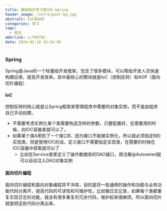 ```yaml
---
title: 基础知识学习笔记6-Spring
header_image: /intro/post-bg.jpg
abstract: IoC和AOP
categories: 学习
tags:
  - 笔记
abbrlink: ccf09792
date: 2024-02-18 19:54:50
---
```


### Spring
Spring是Java的一个轻量级开发框架，包含了很多模块，可以帮助开发人员快速构建应用，提高开发效率。其中最核心的模块就是IoC（控制反转）和AOP（面向切片编程）

#### IoC
控制反转的核心就是让Spring框架来管理程序中需要的对象实例，而不是由程序自己手动创建。
- 不需要考虑实例化某个类需要构造怎样的参数，只要配置好，在需要用的时候，向IOC容器拿就可以了。
- 如果某个类A用到了一个接口B，因为接口不能被实例化，所以就必须指定B的实现类。但是使用IOC的话，定义接口不需要指定实现类，在需要的时候在IOC容器中获取就可以了
  - 比如在Service类里定义了操作数据库的DAO接口，用注解@Autowired就可以自动注入DAO对象实例

#### 面向切片编程
面向切片编程和面向对象编程并不冲突，目的是将一些通用的操作和功能与业务功能代码分离开，提高代码的可读性和可维护性。比如像日志记录，如果每个类都重复实现日志的功能，就会有很多重复的冗余代码，维护起来很麻烦。所以面向切片就是把这些代码分离出来。
